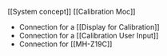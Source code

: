 [[System concept]]
[[Calibration Moc]]

- Connection for a [[Display for Calibration]]
- Connection for a [[Calibration User Input]]
- Connection for [[MH-Z19C]]